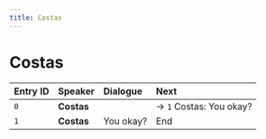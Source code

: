```yaml
---
title: Costas
---
```


# Costas


| Entry ID | Speaker | Dialogue | Next |
| :------- | :------ | :------- | :------------ |
| `0` | **Costas** |  | → `1` Costas: You okay? |
| `1` | **Costas** | You okay? | End |
